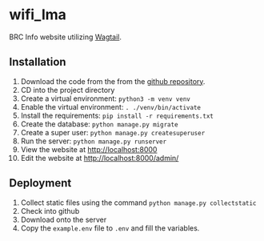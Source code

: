 # wifi_lma

BRC Info website utilizing [Wagtail](https://wagtail.org/).

## Installation

1. Download the code from the from the [github repository](https://github.com/LCBRU/wifi_lma).
2. CD into the project directory
3. Create a virtual environment: `python3 -m venv venv`
4. Enable the virtual environment: `. ./venv/bin/activate`
5. Install the requirements: `pip install -r requirements.txt`
6. Create the database: `python manage.py migrate`
7. Create a super user: `python manage.py createsuperuser`
8. Run the server: `python manage.py runserver`
9. View the website at [http://localhost:8000](http://localhost:8000)
10. Edit the website at [http://localhost:8000/admin/](http://localhost:8000/admin/)

## Deployment

1. Collect static files using the command `python manage.py collectstatic`
2. Check into github
3. Download onto the server
4. Copy the `example.env` file to `.env` and fill the variables.